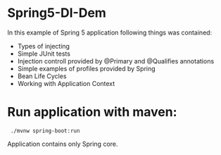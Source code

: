 # Spring5-DI-Dem

In this example of Spring 5 application following things was contained:

  - Types of injecting
  - Simple JUnit tests
  - Injection controll provided by @Primary and @Qualifies annotations
  - Simple examples of profiles provided by Spring
  - Bean Life Cycles
  - Working with Application Context
  
  # Run application with maven:
 ```
  ./mvnw spring-boot:run
```
  
  Application contains only Spring core.
